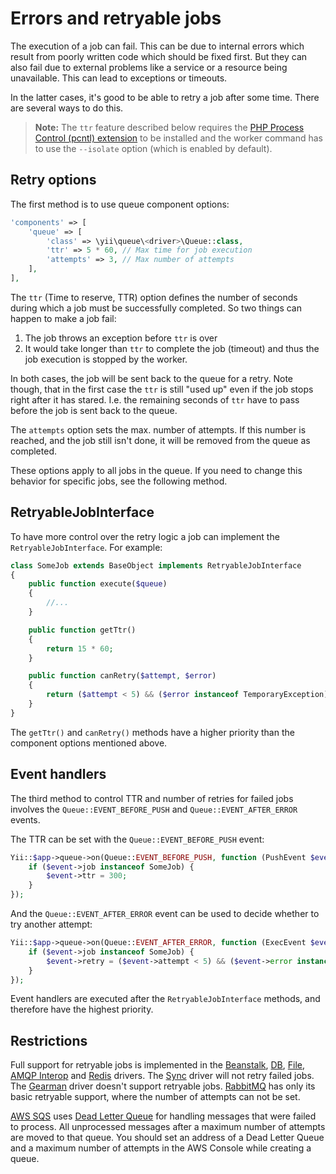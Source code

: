Errors and retryable jobs
=========================

The execution of a job can fail. This can be due to internal errors which result from
poorly written code which should be fixed first. But they can also fail due to external
problems like a service or a resource being unavailable. This can lead to exceptions or
timeouts.

In the latter cases, it's good to be able to retry a job after some time. There are several ways to do this.

> **Note:** The `ttr` feature described below requires the
> [PHP Process Control (pcntl) extension](http://php.net/manual/en/book.pcntl.php) to be installed
> and the worker command has to use the `--isolate` option (which is enabled by default).

Retry options
-------------

The first method is to use queue component options:

```php
'components' => [
    'queue' => [
        'class' => \yii\queue\<driver>\Queue::class,
        'ttr' => 5 * 60, // Max time for job execution
        'attempts' => 3, // Max number of attempts
    ],
],
```

The `ttr` (Time to reserve, TTR) option defines the number of seconds during which a job must
be successfully completed. So two things can happen to make a job fail:

 1. The job throws an exception before `ttr` is over
 2. It would take longer than `ttr` to complete the job (timeout) and thus the
 job execution is stopped by the worker.

In both cases, the job will be sent back to the queue for a retry. Note though,
that in the first case the `ttr` is still "used up" even if the job stops right
after it has stared. I.e. the remaining seconds of `ttr` have to pass before the
job is sent back to the queue.

The `attempts` option sets the max. number of attempts. If this number is
reached, and the job still isn't done, it will be removed from the queue as completed.

These options apply to all jobs in the queue. If you need to change this behavior for specific
jobs, see the following method.

RetryableJobInterface
---------------------

To have more control over the retry logic a job can implement the `RetryableJobInterface`.
For example:

```php
class SomeJob extends BaseObject implements RetryableJobInterface
{
    public function execute($queue)
    {
        //...
    }

    public function getTtr()
    {
        return 15 * 60;
    }

    public function canRetry($attempt, $error)
    {
        return ($attempt < 5) && ($error instanceof TemporaryException);
    }
}
```

The `getTtr()` and `canRetry()` methods have a higher priority than the component options mentioned above.

Event handlers
--------------

The third method to control TTR and number of retries for failed jobs involves the
`Queue::EVENT_BEFORE_PUSH` and `Queue::EVENT_AFTER_ERROR` events.

The TTR can be set with the `Queue::EVENT_BEFORE_PUSH` event:

```php
Yii::$app->queue->on(Queue::EVENT_BEFORE_PUSH, function (PushEvent $event) {
    if ($event->job instanceof SomeJob) {
        $event->ttr = 300;
    }
});
```

And the `Queue::EVENT_AFTER_ERROR` event can be used to decide whether to try another attempt:

```php
Yii::$app->queue->on(Queue::EVENT_AFTER_ERROR, function (ExecEvent $event) {
    if ($event->job instanceof SomeJob) {
        $event->retry = ($event->attempt < 5) && ($event->error instanceof TemporaryException);
    }
});
```

Event handlers are executed after the `RetryableJobInterface` methods, and therefore have the highest
priority.

Restrictions
------------

Full support for retryable jobs is implemented in the [Beanstalk], [DB], [File], [AMQP Interop] and [Redis] drivers.
The [Sync] driver will not retry failed jobs. The [Gearman] driver doesn't support retryable jobs.
[RabbitMQ] has only its basic retryable support, where the number of attempts can not be set.

[AWS SQS] uses [Dead Letter Queue] for handling messages that were failed to process.
All unprocessed messages after a maximum number of attempts are moved to that queue.
You should set an address of a Dead Letter Queue and a maximum number of attempts in the AWS Console while creating a queue.

[Beanstalk]: driver-beanstalk.md
[DB]: driver-db.md
[File]: driver-file.md
[Redis]: driver-redis.md
[Sync]: driver-sync.md
[Gearman]: driver-gearman.md
[RabbitMQ]: driver-amqp.md
[AMQP Interop]: driver-amqp-interop.md
[AWS SQS]: driver-sqs.md
[Dead Letter Queue]: https://docs.aws.amazon.com/AWSSimpleQueueService/latest/SQSDeveloperGuide/sqs-dead-letter-queues.html